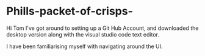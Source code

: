 # Phills-packet-of-crisps- 
Hi Tom I've got around to setting up a Git Hub Account, and downloaded the desktop version along with the visual studio code text editor. 

I have been familiarising myself with navigating around the UI.  
